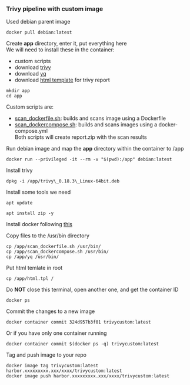 ### Trivy pipeline with custom image

Used debian parent image  
```
docker pull debian:latest
```

Create **app** directory, enter it, put everything here  
We will need to install these in the container:  
- custom scripts  
- download [trivy](https://github.com/aquasecurity/trivy/releases/download/v0.36.0/trivy_0.36.0_Linux-64bit.deb)  
- download [yq](https://launchpad.net/~rmescandon/+archive/ubuntu/yq)
- download [html template](https://github.com/aquasecurity/trivy/blob/main/contrib/html.tpl) for trivy report  
```
mkdir app
cd app
```

Custom scripts are:  
- [scan_dockerfile.sh](scan_dockerfile.sh): builds and scans image using a Dockerfile  
- [scan_dockercompose.sh](scan_dockercompose.sh): builds and scans images using a docker-compose.yml  
Both scripts will create report.zip with the scan results  

Run debian image and map the **app** directory within the container to /app  
```
docker run --privileged -it --rm -v "$(pwd):/app" debian:latest
```

Install trivy  
```
dpkg -i /app/trivy\_0.18.3\_Linux-64bit.deb
```

Install some tools we need  
```
apt update

apt install zip -y
```

Install docker following [this](https://docs.docker.com/engine/install/debian/)

Copy files to the /usr/bin directory  
```
cp /app/scan_dockerfile.sh /usr/bin/
cp /app/scan_dockercompose.sh /usr/bin/
cp /app/yq /usr/bin/
```

Put html temlate in root  
```
cp /app/html.tpl /
```

Do **NOT** close this terminal, open another one, and get the container ID  
```
docker ps
```

Commit the changes to a new image  
```
docker container commit 324d957b3f01 trivycustom:latest
```

Or if you have only one container running  
```
docker container commit $(docker ps -q) trivycustom:latest
```

Tag and push image to your repo  
```
docker image tag trivycustom:latest harbor.xxxxxxxxx.xxx/xxxx/trivycustom:latest
docker image push harbor.xxxxxxxxx.xxx/xxxx/trivycustom:latest
```

